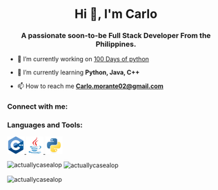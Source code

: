 <h1 align="center">Hi 👋, I'm Carlo</h1>
<h3 align="center">A passionate soon-to-be Full Stack Developer From the Philippines.</h3>

- 🔭 I’m currently working on [100 Days of python](https://github.com/ActuallyCasealop/100-days-of-python)

- 🌱 I’m currently learning **Python, Java, C++**

- 📫 How to reach me **Carlo.morante02@gmail.com**

<h3 align="left">Connect with me:</h3>
<p align="left">
</p>

<h3 align="left">Languages and Tools:</h3>
<p align="left"> <a href="https://www.w3schools.com/cpp/" target="_blank" rel="noreferrer"> <img src="https://raw.githubusercontent.com/devicons/devicon/master/icons/cplusplus/cplusplus-original.svg" alt="cplusplus" width="40" height="40"/> </a> <a href="https://www.java.com" target="_blank" rel="noreferrer"> <img src="https://raw.githubusercontent.com/devicons/devicon/master/icons/java/java-original.svg" alt="java" width="40" height="40"/> </a> <a href="https://www.python.org" target="_blank" rel="noreferrer"> <img src="https://raw.githubusercontent.com/devicons/devicon/master/icons/python/python-original.svg" alt="python" width="40" height="40"/> </a> </p>

<p><img align="left" src="https://github-readme-stats.vercel.app/api/top-langs?username=actuallycasealop&show_icons=true&locale=en&layout=compact" alt="actuallycasealop" /></p>

<p>&nbsp;<img align="center" src="https://github-readme-stats.vercel.app/api?username=actuallycasealop&show_icons=true&locale=en" alt="actuallycasealop" /></p>

<p><img align="center" src="https://github-readme-streak-stats.herokuapp.com/?user=actuallycasealop&" alt="actuallycasealop" /></p>
